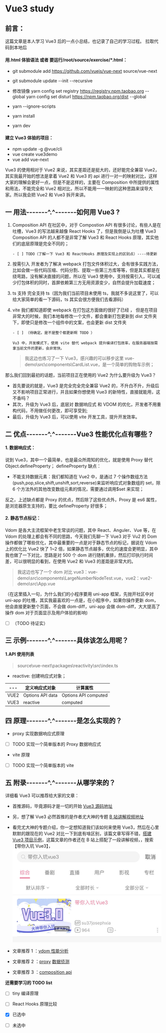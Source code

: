 # Vue3 study

## 前言：

这篇文章是本人学习 Vue3 后的一点小总结，也记录了自己的学习过程。
拉取代码到本地后

#### 用.html 体验语法 或者 要运行/root/source/exercise/**\***.html：

- git submodule add https://github.com/vuejs/vue-next source/vue-next
- git submodule update --init --recursive
- 修改镜像
  yarn config set registry https://registry.npm.taobao.org --global
  yarn config set disturl https://npm.taobao.org/dist --global

- yarn --ignore-scripts
- yarn install
- yarn dev

#### 建立 Vue3 体验的项目：

- npm update -g @vue/cli
- vue create vue3demo
- vue add vue-next

Vue3 的使用相对于 Vue2 来说，其实差距还是挺大的，还好能完全兼容 Vue2，其实我最开始的想法是拿着 Vue2 和 Vue3 的 api 进行一对一的映射对比，这样大家的理解会更好一点，但是不是这样的，主要在 Composition 中所提供的属性和用法，不能完全和 Vue2 相对比，所以不能用一一映射的这种思路来误导大家。所以我会把 Vue2 和 Vue3 拆开来讲。

## 一 用法-------\^.^-------如何用 Vue3 ?

1.  Composition API
    在社区中，对于 Compostion API 有很多讨论，有些人是在吐槽，Vue3 的写法越来越像 React Hooks 了，但是我倒是认为吐槽 Vue3 Composition API 的人都不是非常了解 Vue3 和 React Hooks 原理，其实他们的底层原理是完全不同的；

        - [ ] TODO（了解一下 Vue3 和 ReactHooks 原理及实现上的区别点）----待更新

2.  按需引入
    开发者为了解决 webpack 打包文件体积过大，会有很多实践方法，比如会做一些代码压缩、代码分割、提取一些第三方库等等，但是其实都是在绕弯路，没有解决直接的问题，所以在 Vue3 使用中，支持按需引入，可以减少打包体积的同时，首屏依赖第三方无用资源变少，自然会提升加载速度；

3.  ts 支持
    完全支持 ts（因为我们当前项目未使用 ts，我就不多说这里了，可以给大家简单的看一下源码，ts 其实会很方便我们去看源码）
4.  vite
    我们都知道即使 webpack 在打包这方面做的很好了已经 ， 但是在项目非常大的时候，我们本地每修改一个文件，都会重新打包更新到 dist 文件夹下，即使只是修改一个组件中的文案，也会更新 dist 文件夹

        - [ ] （待确定。是不是整个都更新啊 TODO ）

        Vu3 中，开发模式下，使用 vite 替代 webpack 提升编译打包效率，在服务器端按需拿当前文件的更新，会非常快。

    > 我这边也练习了一下 Vue3，感兴趣的可以移步这里 vue-demo\src\components\CardList.vue，是一个简单的购物车示例；

那么我们回到最初的话题，当前项目正在使用的 Vue2 为什么要升级为 Vue3？

- 首先要说的就是，Vue3 是完全完全完全兼容 Vue2 的，不升白不升，升级后又不影响项目正常进行，并且如果你想使用 Vue3 的新特性，直接就能用，这不香吗？
- 其次，升级为 Vue3 后，底层对 数据响应式 和 VDOM 的优化，开发者不用重构代码，不用做任何更改，即可享受到;
- 最后，升级为 Vue3 后，可以使用 vite 开发工具，提升开发效率。

## 二 优点-------\^.^-------Vue3 性能优化点有哪些？

#### 1. 数据响应式：

说到 Vue3，其中一个最简单，也是最众所周知的优化，就是使用 Proxy 替代 Object.defineProperty；
defineProperty 缺点：

- 不能支持数据元素：我们都知道在 Vue2 中，是通过 7 个操作数组方法(push,pop,slice,shift,unshift,sort,reverse)来监听响应式对象数组的 set，除 6 个方法外的其他改变数组元素的情况，需要通过调用\$set 来实现；

反之，上述缺点都是 Proxy 的优点，然后除了这些优点外，Proxy 是 es6 属性，是浏览器原生支持的，要比 defineProperty 好很多；

#### 2. 静态节点标记：

Vdom 是各大主流框架中老生常谈的问题，其中 React、Anguler、Vue 等，在 Vdom 的处理上都会有不同的思路，今天我们先聊一下 Vue3 对于 Vu2 的 Dom 操作都做了哪些优化，其中最重要的一点是对于静态节点的标记，据说在 Vdom 上的优化比 Vue2 快了 1~2 倍，如果静态节点越多，优化的速度会更明显，其中我也做了一下对比，思路是对 500 个 dom 进行随机重排，然后打印执行时间差，可以很明显的看到，在使用 Vue2 和 Vue3 的差距是非常大的。

> 我这边也写了一个 dom 对比 vue3：vue-demo\src\components\LargeNumberNodeTest.vue，vue2：vue2-demo\src\App.vue

（在这里插入一句，为什么我们的小程序要用 uni-app 框架，先抛开社区中对 uni-app 的吐槽，其实我最喜欢的一点是，在小程序中，如果你操作更新 dom，他会直接更新整个页面，不会做 dom-diff，uni-app 会做 dom-diff，大大提高了操作 dom 对于页面显示及用户体验的影响)

- [ ] （TODO 待证实）

## 三 示例-------\^.^-------具体该怎么用呢？

#### 1.API 使用列表

> source\vue-next\packages\reactivity\src\index.ts

- reactive: 创建响应式对象；

| ---  | 定义响应式对象   | 计算属性             |
| ---- | ---------------- | -------------------- |
| VUE2 | Options API data | Options API computed |
| VUE3 | reactive         | computed             |

## 四 原理-------\^.^-------是怎么实现的？

- proxy 实现数据响应式原理

- [ ] TODO 实现一个简单版本的 Proxy 数据响应式

- vite 原理

- [ ] TODO 实现一个简单版本的 vite

## 五 附录-------\^.^-------从哪学来的？

详细看 Vue3 可以推荐给大家的文章：

- 首推源码，毕竟源码才是一切的开始 [Vue3 源码地址](https://github.com/vuejs/vue-next)

- 另，想了解 Vue3 必然首推的是作者尤大神的专题 [B 站讲解视频地址](https://juejin.im/post/5e9dada151882573c46794b8)

- 看完尤大神的专题介绍，你一定想知道我们该如何来使用 Vue3，然后在心里默默的跟现在的 Vue2 对比一下到底有啥区别，该篇文章写得不错，[搭建 Vue3 项目示例](https://www.josephxia.com/Vue3/)，这篇文章的作者还在 B 站上搭配了一段讲解视频，，搜索【带你入坑 Vue3】，
  ![B站讲解视频](./source/static/image/study-video-screen-from-B.jpg)
- 文章推荐 1 ：[vdom 性能分析](https://juejin.im/post/5e9faa8fe51d4546fe263eda)
- 文章推荐 2 ：[proxy](https://juejin.im/post/5d9c0a0d518825095e3d7376) [数据侦测](https://juejin.im/post/5d99be7c6fb9a04e1e7baa34)
- 文章推荐 3 ：[composition api](https://juejin.im/post/5d836458f265da03d871f6e9)

**还需要学习的 TODO list**

- [ ] tiny 编译原理
- [ ] React Hooks 原理比较

- [x] 已选中
- [ ] 未选中
